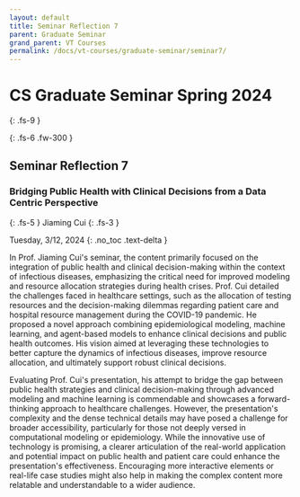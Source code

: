 ```yaml
---
layout: default
title: Seminar Reflection 7
parent: Graduate Seminar
grand_parent: VT Courses
permalink: /docs/vt-courses/graduate-seminar/seminar7/
---
```


# CS Graduate Seminar Spring 2024
{: .fs-9 }
<!-- ./grace/main.py is the main file to kick off experiments. -->
{: .fs-6 .fw-300 }

## Seminar Reflection 7

### Bridging Public Health with Clinical Decisions from a Data Centric Perspective
{: .fs-5 }
Jiaming Cui
{: .fs-3 }

Tuesday, 3/12, 2024
{: .no_toc .text-delta }

In Prof. Jiaming Cui's seminar, the content primarily focused on the integration of public health and clinical decision-making within the context of infectious diseases, emphasizing the critical need for improved modeling and resource allocation strategies during health crises. Prof. Cui detailed the challenges faced in healthcare settings, such as the allocation of testing resources and the decision-making dilemmas regarding patient care and hospital resource management during the COVID-19 pandemic. He proposed a novel approach combining epidemiological modeling, machine learning, and agent-based models to enhance clinical decisions and public health outcomes. His vision aimed at leveraging these technologies to better capture the dynamics of infectious diseases, improve resource allocation, and ultimately support robust clinical decisions.

Evaluating Prof. Cui's presentation, his attempt to bridge the gap between public health strategies and clinical decision-making through advanced modeling and machine learning is commendable and showcases a forward-thinking approach to healthcare challenges. However, the presentation's complexity and the dense technical details may have posed a challenge for broader accessibility, particularly for those not deeply versed in computational modeling or epidemiology. While the innovative use of technology is promising, a clearer articulation of the real-world application and potential impact on public health and patient care could enhance the presentation's effectiveness. Encouraging more interactive elements or real-life case studies might also help in making the complex content more relatable and understandable to a wider audience.